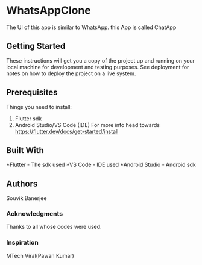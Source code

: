 # WhatsAppClone
The UI of this app is similar to WhatsApp. this App is called ChatApp

## Getting Started
These instructions will get you a copy of the project up and running on your local machine for development and testing purposes. See deployment for notes on how to deploy the project on a live system.

## Prerequisites
Things you need to install:
1. Flutter sdk
2. Android Studio/VS Code (IDE)
For more info head towards https://flutter.dev/docs/get-started/install 

## Built With
*Flutter - The sdk used
*VS Code - IDE used
*Android Studio - Android sdk

## Authors
Souvik Banerjee

### Acknowledgments
Thanks to all whose codes were used.
### Inspiration
MTech Viral(Pawan Kumar)
